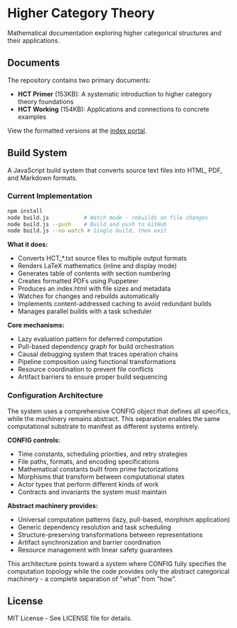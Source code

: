 # Higher Category Theory

Mathematical documentation exploring higher categorical structures and their applications.

## Documents

The repository contains two primary documents:
- **HCT Primer** (153KB): A systematic introduction to higher category theory foundations
- **HCT Working** (154KB): Applications and connections to concrete examples

View the formatted versions at the [index portal](https://j0pari.github.io/Higher-Category-Theory/).

## Build System

A JavaScript build system that converts source text files into HTML, PDF, and Markdown formats.

### Current Implementation

```bash
npm install
node build.js           # Watch mode - rebuilds on file changes
node build.js --push    # Build and push to GitHub
node build.js --no-watch # Single build, then exit
```

**What it does:**
- Converts HCT_*.txt source files to multiple output formats
- Renders LaTeX mathematics (inline and display mode)
- Generates table of contents with section numbering
- Creates formatted PDFs using Puppeteer
- Produces an index.html with file sizes and metadata
- Watches for changes and rebuilds automatically
- Implements content-addressed caching to avoid redundant builds
- Manages parallel builds with a task scheduler

**Core mechanisms:**
- Lazy evaluation pattern for deferred computation
- Pull-based dependency graph for build orchestration
- Causal debugging system that traces operation chains
- Pipeline composition using functional transformations
- Resource coordination to prevent file conflicts
- Artifact barriers to ensure proper build sequencing

### Configuration Architecture

The system uses a comprehensive CONFIG object that defines all specifics, while the machinery remains abstract. This separation enables the same computational substrate to manifest as different systems entirely.

**CONFIG controls:**
- Time constants, scheduling priorities, and retry strategies
- File paths, formats, and encoding specifications
- Mathematical constants built from prime factorizations
- Morphisms that transform between computational states
- Actor types that perform different kinds of work
- Contracts and invariants the system must maintain

**Abstract machinery provides:**
- Universal computation patterns (lazy, pull-based, morphism application)
- Generic dependency resolution and task scheduling
- Structure-preserving transformations between representations
- Artifact synchronization and barrier coordination
- Resource management with linear safety guarantees

This architecture points toward a system where CONFIG fully specifies the computation topology while the code provides only the abstract categorical machinery - a complete separation of "what" from "how".

## License

MIT License - See LICENSE file for details.